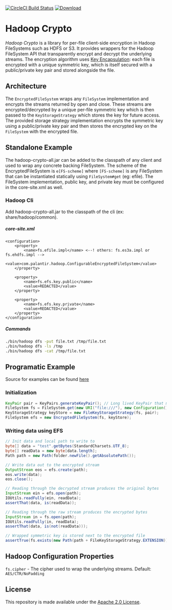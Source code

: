 [![CircleCI Build Status](https://circleci.com/gh/palantir/hadoop-crypto/tree/develop.svg?style=shield)](https://circleci.com/gh/palantir/hadoop-crypto)
[![Download](https://api.bintray.com/packages/palantir/releases/hadoop-crypto/images/download.svg)](https://bintray.com/palantir/releases/hadoop-crypto/_latestVersion)

Hadoop Crypto
=============
*Hadoop Crypto* is a library for per-file client-side encryption in Hadoop
FileSystems such as HDFS or S3. It provides wrappers for the Hadoop FileSystem
API that transparently encrypt and decrypt the underlying streams. The
encryption algorithm uses [Key
Encapsulation](https://en.wikipedia.org/wiki/Key_encapsulation): each file is
encrypted with a unique symmetric key, which is itself secured with a
public/private key pair and stored alongside the file.

Architecture
------------
The `EncryptedFileSystem` wraps any `FileSystem` implementation and encrypts the
streams returned by open and close. These streams are encrypted/decrypted by a
unique per-file symmetric key which is then passed to the `KeyStorageStrategy`
which stores the key for future access. The provided storage strategy
implementation encrypts the symmetric key using a public/private key pair and
then stores the encrypted key on the `FileSystem` with the encrypted file.

Standalone Example
------------------

The hadoop-crypto-all.jar can be added to the classpath of any client and used
to wrap any concrete backing FileSystem. The scheme of the EncryptedFileSystem
is `e[FS-scheme]` where `[FS-scheme]` is any FileSystem that can be instantiated
statically using `FileSystem#get` (eg: efile). The FileSystem implementation,
public key, and private key must be configured in the core-site.xml as well.

### Hadoop Cli

Add hadoop-crypto-all.jar to the classpath of the cli (ex: share/hadoop/common).

##### core-site.xml
```
<configuration>
    <property>
        <name>fs.efile.impl</name> <--! others: fs.es3a.impl or fs.ehdfs.impl -->
        <value>com.palantir.hadoop.ConfigurableEncryptedFileSystem</value>
    </property>

    <property>
        <name>fs.efs.key.public</name>
        <value>REDACTED</value>
    </property>

    <property>
        <name>fs.efs.key.private</name>
        <value>REDACTED</value>
    </property>
</configuration>
```

##### Commands
``` bash
./bin/hadoop dfs -put file.txt /tmp/file.txt
./bin/hadoop dfs -ls /tmp
./bin/hadoop dfs -cat /tmp/file.txt
```

Programatic Example
-------------------

Source for examples can be found [here](hadoop-crypto/src/test/java/com/palantir/hadoop/example/ExampleUsage.java)

### Initialization

```java
KeyPair pair = KeyPairs.generateKeyPair(); // Long lived KeyPair that must be saved
FileSystem fs = FileSystem.get(new URI("file:///"), new Configuration());
KeyStorageStrategy keyStore = new FileKeyStorageStrategy(fs, pair);
FileSystem efs = new EncryptedFileSystem(fs, keyStore);
```

### Writing data using EFS

``` java
// Init data and local path to write to
byte[] data = "test".getBytes(StandardCharsets.UTF_8);
byte[] readData = new byte[data.length];
Path path = new Path(folder.newFile().getAbsolutePath());

// Write data out to the encrypted stream
OutputStream eos = efs.create(path);
eos.write(data);
eos.close();

// Reading through the decrypted stream produces the original bytes
InputStream ein = efs.open(path);
IOUtils.readFully(ein, readData);
assertThat(data, is(readData));

// Reading through the raw stream produces the encrypted bytes
InputStream in = fs.open(path);
IOUtils.readFully(in, readData);
assertThat(data, is(not(readData)));

// Wrapped symmetric key is stored next to the encrypted file
assertTrue(fs.exists(new Path(path + FileKeyStorageStrategy.EXTENSION)));
```

Hadoop Configuration Properties
-------------------------------
`fs.cipher` - The cipher used to wrap the underlying streams.
              Default: `AES/CTR/NoPadding`

License
-------
This repository is made available under the [Apache 2.0 License](http://www.apache.org/licenses/LICENSE-2.0).
